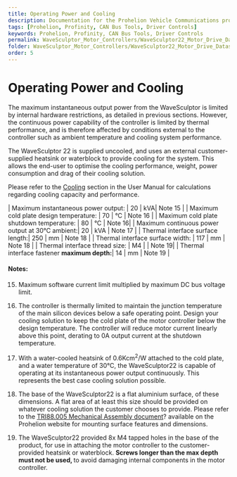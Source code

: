 ```yaml
---
title: Operating Power and Cooling
description: Documentation for the Prohelion Vehicle Communications protocol
tags: [Prohelion, Profinity, CAN Bus Tools, Driver Controls]
keywords: Prohelion, Profinity, CAN Bus Tools, Driver Controls
permalink: WaveSculptor_Motor_Controllers/WaveSculptor22_Motor_Drive_Datasheet/Operating_Power&Cooling.html
folder: WaveSculptor_Motor_Controllers/WaveSculptor22_Motor_Drive_Datasheet
order: 5
---
```


# Operating Power and Cooling

The maximum instantaneous output power from the WaveSculptor is limited by internal hardware restrictions, as detailed in previous sections.  However, the continuous power capability of the controller is limited by thermal performance, and is therefore affected by conditions external to the controller such as ambient temperature and cooling system performance.

The WaveSculptor 22 is supplied uncooled, and uses an external customer-supplied heatsink or waterblock to provide cooling for the system.  This allows the end-user to optimise the cooling performance, weight, power consumption and drag of their cooling solution.

Please refer to the [Cooling](http://localhost:4000/WaveSculptor_Motor_Controllers/WaveSculptor22_User_Manual/Cooling.html) section in the User Manual for calculations regarding cooling capacity and performance.

| Maximum instantaneous power output: | 20 | kVA| Note 15 |
| Maximum cold plate design temperature: | 70 | °C | Note 16 |
| Maximum cold plate shutdown temperature: | 80 | °C | Note 16|
| Maximum continuous power output at 30°C ambient:| 20 | kVA | Note 17 |
| Thermal interface surface length:| 250 | mm | Note 18 |
| Thermal interface surface width: | 117 | mm | Note 18 |
| Thermal interface thread size: | M4 | | Note 19|
| Thermal interface fastener <strong>maximum depth:</strong>| 14 | mm | Note 19 |

#### Notes:

15) Maximum software current limit multiplied by maximum DC bus voltage limit.

16) The controller is thermally limited to maintain the junction temperature of the main silicon devices below a safe operating point.  Design your cooling solution to keep the cold plate of the motor controller below the design temperature.  The controller will reduce motor current linearly above this point, derating to 0A output current at the shutdown temperature.  

17) With a water-cooled heatsink of 0.6Kcm<sup>2</sup>/W attached to the cold plate, and a water temperature of 30°C, the WaveSculptor22 is capable of operating at its instantaneous power output continuously.  This represents the best case cooling solution possible.

18) The base of the WaveSculptor22 is a flat aluminium surface, of these dimensions.  A flat area of at least this size should be provided on whatever cooling solution the customer chooses to provide.  Please refer to the [TRI88.005 Mechanical Assembly document]()? available on the Prohelion website for mounting surface features and dimensions.

19) The WaveSculptor22 provided 8x M4 tapped holes in the base of the product, for use in attaching the motor controller to the customer-provided heatsink or waterblock.  <strong>Screws longer than the max depth must not be used, </strong>to avoid damaging internal components in the motor controller.  


